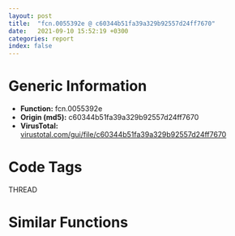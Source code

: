 ```yaml
---
layout: post
title:  "fcn.0055392e @ c60344b51fa39a329b92557d24ff7670"
date:   2021-09-10 15:52:19 +0300
categories: report
index: false
---
```


# Generic Information
- **Function:** fcn.0055392e
- **Origin (md5):** c60344b51fa39a329b92557d24ff7670
- **VirusTotal:** [virustotal.com/gui/file/c60344b51fa39a329b92557d24ff7670][virustotal_ref]

# Code Tags
<span class="tag" id="THREAD">THREAD</span>


# Similar Functions
<script type="text/javascript" src="https://www.gstatic.com/charts/loader.js"></script>
<script type="text/javascript">

    google.charts.load('current', {'packages':['corechart']});
    google.charts.setOnLoadCallback(drawChart);

    function drawChart() {
    var data = new google.visualization.DataTable();
        data.addColumn('number', 'X');
        data.addColumn('number', 'Y');
        data.addColumn({type: 'string', role: 'tooltip', 'p': {'html': true}});
        data.addColumn({'type': 'string', 'role': 'style'});
        
        data.addRows([
    [15.098482131958008, 59.83857345581055, '<b><a href="/report/fcn.0055392e@c60344b51fa39a329b92557d24ff7670">fcn.0055392e</a><br>@c60344b51fa39a329b92557d24ff7670</b><br><br>push 4<br>mov eax 0x5a3db2<br>call fcn.0057a5e0<br>mov esi ecx<br>mov dword[ebp-0x10] esi<br>call fcn.00557565<br>xor edi edi<br>mov dword[ebp-4] edi<br>mov dword[esi] vtable.CWinApp.0<br>cmp dword[ebp+8] edi<br>je 0x553962<br>push dword[ebp+8]<br>call fcn.0057a781<br>pop ecx<br>mov dword[esi+0x50] eax<br>jmp 0x553965<br>mov dword[esi+0x50] edi<br>call fcn.0055825b<br>mov ebx eax<br>cmp ebx edi<br>jne 0x553975<br>call fcn.005546ed<br>lea ecx [ebx+0x74]<br>call fcn.0055362b<br>cmp eax edi<br>je 0x553970<br>mov dword[eax+4] esi<br>call dword[sym.imp.KERNEL32.dll_GetCurrentThread]<br>mov dword[esi+0x2c] eax<br>call dword[sym.imp.KERNEL32.dll_GetCurrentThreadId]<br>mov dword[esi+0x30] eax<br>mov dword[ebx+4] esi<br>xor eax eax<br>mov word[esi+0x92] ax<br>mov word[esi+0x90] ax<br>mov dword[esi+0x44] edi<br>mov dword[esi+0x7c] edi<br>mov dword[esi+0x64] edi<br>mov dword[esi+0x68] edi<br>mov dword[esi+0x54] edi<br>mov dword[esi+0x60] edi<br>mov dword[esi+0x88] edi<br>mov dword[esi+0x58] edi<br>mov dword[esi+0x48] edi<br>mov dword[esi+0x8c] edi<br>mov dword[esi+0x80] edi<br>mov dword[esi+0x84] edi<br>mov dword[esi+0x70] edi<br>mov dword[esi+0x74] edi<br>mov dword[esi+0x94] edi<br>mov dword[esi+0x9c] edi<br>mov dword[esi+0x5c] edi<br>mov dword[esi+0x6c] edi<br>mov dword[esi+0x98] 0x200<br>mov eax esi<br>call fcn.0057a6b8<br>ret 4<br>', 'point { fill-color: #e0440e; }'],
[15.662128448486328, 39.07606887817383, '<b><a href="/report/fcn.00421cf7@59aef7c08025d70f84c85db2092fc99e">fcn.00421cf7</a><br>@59aef7c08025d70f84c85db2092fc99e</b><br><br>mov eax 0x4258ad<br>call fcn.0040d210<br>push ecx<br>push ebx<br>push esi<br>mov esi ecx<br>push edi<br>mov dword[ebp-0x10] esi<br>call fcn.0042219a<br>xor edi edi<br>cmp dword[ebp+8] edi<br>mov dword[ebp-4] edi<br>mov dword[esi] vtable.CWinApp.0<br>je 0x421d2d<br>push dword[ebp+8]<br>call fcn.0040d82b<br>pop ecx<br>mov dword[esi+0x4c] eax<br>jmp 0x421d30<br>mov dword[esi+0x4c] edi<br>call fcn.004225a4<br>mov ebx eax<br>push 0x421c6f<br>lea ecx [ebx+0x1070]<br>call fcn.004234b3<br>mov dword[eax+4] esi<br>call dword[sym.imp.KERNEL32.dll_GetCurrentThread]<br>mov dword[esi+0x28] eax<br>call dword[sym.imp.KERNEL32.dll_GetCurrentThreadId]<br>mov ecx dword[ebp-0xc]<br>mov dword[esi+0x2c] eax<br>mov dword[ebx+4] esi<br>mov dword[esi+0x40] edi<br>mov dword[esi+0x78] edi<br>mov dword[esi+0x60] edi<br>mov dword[esi+0x64] edi<br>mov dword[esi+0x50] edi<br>mov dword[esi+0x5c] edi<br>mov dword[esi+0x84] edi<br>mov dword[esi+0x54] edi<br>mov word[esi+0x8e] di<br>mov word[esi+0x8c] di<br>mov dword[esi+0x44] edi<br>mov dword[esi+0x88] edi<br>mov dword[esi+0x7c] edi<br>mov dword[esi+0x80] edi<br>mov dword[esi+0x6c] edi<br>mov dword[esi+0x70] edi<br>mov dword[esi+0x90] edi<br>mov dword[esi+0x98] edi<br>mov dword[esi+0x58] edi<br>mov dword[esi+0x68] edi<br>pop edi<br>mov dword[esi+0x94] 0x200<br>mov eax esi<br>pop esi<br>pop ebx<br>mov dword<br>leave<br>ret 4<br>', 'null'],
[42.9175910949707, 35.19437789916992, '<b><a href="/report/fcn.0041c055@9c2b894b84f59672d8be2e984066f76f">fcn.0041c055</a><br>@9c2b894b84f59672d8be2e984066f76f</b><br><br>push 0x120<br>mov eax 0x575d04<br>call fcn.00553908<br>mov esi ecx<br>mov dword[ebp-0x128] esi<br>mov edi dword[ebp+8]<br>mov dword[ebp-0x12c] esi<br>call fcn.0042c026<br>xor ebx ebx<br>mov dword[esi] vtable.CWinApp.0<br>mov dword[ebp-4] ebx<br>test edi edi<br>je 0x41c095<br>push edi<br>call fcn.0055e420<br>pop ecx<br>mov dword[esi+0x50] eax<br>jmp 0x41c098<br>mov dword[esi+0x50] ebx<br>call fcn.0042d89f<br>mov edi eax<br>test edi edi<br>jne 0x41c0a8<br>call fcn.0040f785<br>push 0x41c654<br>lea ecx [edi+0x74]<br>call fcn.0043231b<br>test eax eax<br>je 0x41c0a3<br>mov dword[eax+4] esi<br>call dword[sym.imp.KERNEL32.dll_GetCurrentThread]<br>mov dword[esi+0x2c] eax<br>call dword[sym.imp.KERNEL32.dll_GetCurrentThreadId]<br>mov dword[esi+0x30] eax<br>xor eax eax<br>mov dword[edi+4] esi<br>xor edi edi<br>mov dword[esi+0x98] eax<br>inc edi<br>lea eax [ebp-0x124]<br>mov dword[esi+0x44] ebx<br>push eax<br>mov dword[esi+0x80] ebx<br>mov dword[esi+0x68] ebx<br>mov dword[esi+0x6c] ebx<br>mov dword[esi+0x58] ebx<br>mov dword[esi+0x64] ebx<br>mov dword[esi+0x54] ebx<br>mov dword[esi+0x8c] ebx<br>mov dword[esi+0x5c] ebx<br>mov dword[esi+0x48] ebx<br>mov dword[esi+0x94] ebx<br>mov dword[esi+0x90] ebx<br>mov dword[esi+0x84] ebx<br>mov dword[esi+0x88] ebx<br>mov dword[esi+0x74] ebx<br>mov dword[esi+0x78] ebx<br>mov dword[esi+0x9c] ebx<br>mov dword[esi+0xa4] ebx<br>mov dword[esi+0x60] ebx<br>mov dword[esi+0x70] ebx<br>mov dword[esi+0xa0] 0x200<br>mov dword[esi+0xac] ebx<br>mov dword[esi+0xb0] 0x493e0<br>mov dword[esi+0xb4] edi<br>mov dword[ebp-0x124] 0x114<br>call dword[sym.imp.KERNEL32.dll_GetVersionExW]<br>cmp dword[ebp-0x120] 6<br>jne 0x41c17f<br>cmp dword[ebp-0x11c] edi<br>jae 0x41c183<br>cmp dword[ebp-0x120] 6<br>mov eax ebx<br>jbe 0x41c185<br>mov eax edi<br>mov dword[esi+0xb8] eax<br>mov eax esi<br>mov dword[esi+0xbc] ebx<br>mov dword[esi+0xc4] ebx<br>mov dword[esi+0xc8] ebx<br>mov dword[esi+0xc0] edi<br>call fcn.005538b2<br>ret 4<br>', 'null'],
[29.93939781188965, -35.34181213378906, '<b><a href="/report/fcn.004073c1@6c5b0418e4a4c57d99cda47d2717045d">fcn.004073c1</a><br>@6c5b0418e4a4c57d99cda47d2717045d</b><br><br>push esi<br>mov esi ecx<br>push edi<br>xor edi edi<br>push str.Cryptdll.dll<br>mov dword[esi] edi<br>mov dword[esi+4] edi<br>mov dword[esi+8] edi<br>mov dword[esi+0xc] edi<br>call dword[sym.imp.KERNEL32.dll_LoadLibraryW]<br>cmp eax edi<br>mov dword[esi] eax<br>je 0x40740c<br>mov edi dword[sym.imp.KERNEL32.dll_GetProcAddress]<br>push str.MD5Init<br>push eax<br>call edi<br>push str.MD5Update<br>push dword[esi]<br>mov dword[esi+4] eax<br>call edi<br>push str.MD5Final<br>push dword[esi]<br>mov dword[esi+8] eax<br>call edi<br>mov dword[esi+0xc] eax<br>pop edi<br>mov eax esi<br>pop esi<br>ret<br>', 'null'],
[-95.33069610595703, 130.148681640625, '<b><a href="/report/fcn.00405c8e@9571c7458fae91969aaed3955e433f49">fcn.00405c8e</a><br>@9571c7458fae91969aaed3955e433f49</b><br><br>push 4<br>mov eax 0x44f470<br>call fcn.0044b470<br>mov esi dword[0x477170]<br>xor edi edi<br>mov dword[0x477fe8] edi<br>jmp 0x405cb8<br>mov eax dword[esi]<br>cmp eax edi<br>je 0x405cb5<br>push 1<br>call dword[eax+0x20]<br>add esi 4<br>cmp esi dword[0x477174]<br>jb 0x405caa<br>call dword[sym.imp.KERNEL32.dll_GetCurrentThreadId]<br>push 0xc<br>mov dword[0x477fec] eax<br>mov dword[0x477ff0] edi<br>mov dword[ebp-4] edi<br>call fcn.0041235d<br>pop ecx<br>cmp eax edi<br>je 0x405cea<br>mov dword[eax] edi<br>mov dword[eax+4] edi<br>mov dword[eax+8] edi<br>jmp 0x405cec<br>xor eax eax<br>mov dword[0x477ff0] eax<br>jmp 0x405cfb<br>cmp dword[0x477ff0] edi<br>jne 0x405d0a<br>mov eax 0x8007000e<br>jmp 0x405d12<br>mov dword[0x477ff4] edi<br>xor eax eax<br>call fcn.0044b515<br>ret<br>', 'null'],
[-78.2970199584961, 155.8311767578125, '<b><a href="/report/fcn.00405c8e@b8b9cf6862b0d68d10750002e5baaf97">fcn.00405c8e</a><br>@b8b9cf6862b0d68d10750002e5baaf97</b><br><br>push 4<br>mov eax 0x44f470<br>call fcn.0044b470<br>mov esi dword[0x477170]<br>xor edi edi<br>mov dword[0x477fe8] edi<br>jmp 0x405cb8<br>mov eax dword[esi]<br>cmp eax edi<br>je 0x405cb5<br>push 1<br>call dword[eax+0x20]<br>add esi 4<br>cmp esi dword[0x477174]<br>jb 0x405caa<br>call dword[sym.imp.KERNEL32.dll_GetCurrentThreadId]<br>push 0xc<br>mov dword[0x477fec] eax<br>mov dword[0x477ff0] edi<br>mov dword[ebp-4] edi<br>call fcn.0041235d<br>pop ecx<br>cmp eax edi<br>je 0x405cea<br>mov dword[eax] edi<br>mov dword[eax+4] edi<br>mov dword[eax+8] edi<br>jmp 0x405cec<br>xor eax eax<br>mov dword[0x477ff0] eax<br>jmp 0x405cfb<br>cmp dword[0x477ff0] edi<br>jne 0x405d0a<br>mov eax 0x8007000e<br>jmp 0x405d12<br>mov dword[0x477ff4] edi<br>xor eax eax<br>call fcn.0044b515<br>ret<br>', 'null'],
[-43.99752426147461, 117.07877349853516, '<b><a href="/report/fcn.00405c8e@44a756939733df3681808b122b91651f">fcn.00405c8e</a><br>@44a756939733df3681808b122b91651f</b><br><br>push 4<br>mov eax 0x44f470<br>call fcn.0044b470<br>mov esi dword[0x477170]<br>xor edi edi<br>mov dword[0x477fe8] edi<br>jmp 0x405cb8<br>mov eax dword[esi]<br>cmp eax edi<br>je 0x405cb5<br>push 1<br>call dword[eax+0x20]<br>add esi 4<br>cmp esi dword[0x477174]<br>jb 0x405caa<br>call dword[sym.imp.KERNEL32.dll_GetCurrentThreadId]<br>push 0xc<br>mov dword[0x477fec] eax<br>mov dword[0x477ff0] edi<br>mov dword[ebp-4] edi<br>call fcn.0041235d<br>pop ecx<br>cmp eax edi<br>je 0x405cea<br>mov dword[eax] edi<br>mov dword[eax+4] edi<br>mov dword[eax+8] edi<br>jmp 0x405cec<br>xor eax eax<br>mov dword[0x477ff0] eax<br>jmp 0x405cfb<br>cmp dword[0x477ff0] edi<br>jne 0x405d0a<br>mov eax 0x8007000e<br>jmp 0x405d12<br>mov dword[0x477ff4] edi<br>xor eax eax<br>call fcn.0044b515<br>ret<br>', 'null'],
[-71.56056213378906, 103.49072265625, '<b><a href="/report/fcn.00406513@20a93604f17ee6f3c2aa7b1f7a497fcf">fcn.00406513</a><br>@20a93604f17ee6f3c2aa7b1f7a497fcf</b><br><br>push 4<br>mov eax 0x45caca<br>call fcn.00458ad4<br>mov esi dword[0x484190]<br>xor edi edi<br>mov dword[0x485008] edi<br>jmp 0x40653d<br>mov eax dword[esi]<br>cmp eax edi<br>je 0x40653a<br>push 1<br>call dword[eax+0x20]<br>add esi 4<br>cmp esi dword[0x484194]<br>jb 0x40652f<br>call dword[sym.imp.KERNEL32.dll_GetCurrentThreadId]<br>push 0xc<br>mov dword[0x48500c] eax<br>mov dword[0x485010] edi<br>mov dword[ebp-4] edi<br>call fcn.00413053<br>pop ecx<br>cmp eax edi<br>je 0x40656f<br>mov dword[eax] edi<br>mov dword[eax+4] edi<br>mov dword[eax+8] edi<br>jmp 0x406571<br>xor eax eax<br>mov dword[0x485010] eax<br>jmp 0x406580<br>cmp dword[0x485010] edi<br>jne 0x40658f<br>mov eax 0x8007000e<br>jmp 0x406597<br>mov dword[0x485014] edi<br>xor eax eax<br>call fcn.00458b79<br>ret<br>', 'null'],
[-68.53357696533203, 129.98162841796875, '<b><a href="/report/fcn.00405c8e@3d7f25d788af3e7f7707a736ac852465">fcn.00405c8e</a><br>@3d7f25d788af3e7f7707a736ac852465</b><br><br>push 4<br>mov eax 0x44f470<br>call fcn.0044b470<br>mov esi dword[0x477170]<br>xor edi edi<br>mov dword[0x477fe8] edi<br>jmp 0x405cb8<br>mov eax dword[esi]<br>cmp eax edi<br>je 0x405cb5<br>push 1<br>call dword[eax+0x20]<br>add esi 4<br>cmp esi dword[0x477174]<br>jb 0x405caa<br>call dword[sym.imp.KERNEL32.dll_GetCurrentThreadId]<br>push 0xc<br>mov dword[0x477fec] eax<br>mov dword[0x477ff0] edi<br>mov dword[ebp-4] edi<br>call fcn.0041235d<br>pop ecx<br>cmp eax edi<br>je 0x405cea<br>mov dword[eax] edi<br>mov dword[eax+4] edi<br>mov dword[eax+8] edi<br>jmp 0x405cec<br>xor eax eax<br>mov dword[0x477ff0] eax<br>jmp 0x405cfb<br>cmp dword[0x477ff0] edi<br>jne 0x405d0a<br>mov eax 0x8007000e<br>jmp 0x405d12<br>mov dword[0x477ff4] edi<br>xor eax eax<br>call fcn.0044b515<br>ret<br>', 'null'],
[-47.7908935546875, 148.0319366455078, '<b><a href="/report/fcn.00405c8e@3aa98225e51cbcae2d334c8b6b4ed9fd">fcn.00405c8e</a><br>@3aa98225e51cbcae2d334c8b6b4ed9fd</b><br><br>push 4<br>mov eax 0x44f470<br>call fcn.0044b470<br>mov esi dword[0x477170]<br>xor edi edi<br>mov dword[0x477fe8] edi<br>jmp 0x405cb8<br>mov eax dword[esi]<br>cmp eax edi<br>je 0x405cb5<br>push 1<br>call dword[eax+0x20]<br>add esi 4<br>cmp esi dword[0x477174]<br>jb 0x405caa<br>call dword[sym.imp.KERNEL32.dll_GetCurrentThreadId]<br>push 0xc<br>mov dword[0x477fec] eax<br>mov dword[0x477ff0] edi<br>mov dword[ebp-4] edi<br>call fcn.0041235d<br>pop ecx<br>cmp eax edi<br>je 0x405cea<br>mov dword[eax] edi<br>mov dword[eax+4] edi<br>mov dword[eax+8] edi<br>jmp 0x405cec<br>xor eax eax<br>mov dword[0x477ff0] eax<br>jmp 0x405cfb<br>cmp dword[0x477ff0] edi<br>jne 0x405d0a<br>mov eax 0x8007000e<br>jmp 0x405d12<br>mov dword[0x477ff4] edi<br>xor eax eax<br>call fcn.0044b515<br>ret<br>', 'null'],
[131.11317443847656, -61.43771743774414, '<b><a href="/report/fcn.0043b511@d96761eb00d2d97e2b6f5ffffed0b46a">fcn.0043b511</a><br>@d96761eb00d2d97e2b6f5ffffed0b46a</b><br><br>push esi<br>mov esi ecx<br>call fcn.0043b564<br>mov eax 0x400000<br>mov dword[esi] 0x38<br>lea ecx [esi+0x14]<br>mov dword[esi+8] eax<br>mov dword[esi+4] eax<br>mov dword[esi+0xc] 0xc00<br>mov dword[esi+0x10] 0x4a2e14<br>call fcn.00420b84<br>test eax eax<br>jns 0x43b560<br>call dword[sym.imp.KERNEL32.dll_IsDebuggerPresent]<br>test eax eax<br>je 0x43b559<br>push str.ERROR_:_Unable_to_initialize_critical_section_in_CAtlBaseModule_n<br>call dword[sym.imp.KERNEL32.dll_OutputDebugStringW]<br>mov byte[0x4c6260] 1<br>mov eax esi<br>pop esi<br>ret<br>', 'null'],
[104.73306274414062, -58.57603073120117, '<b><a href="/report/fcn.006056ff@52d540e8e13e0f0bbb8946b2363a382d">fcn.006056ff</a><br>@52d540e8e13e0f0bbb8946b2363a382d</b><br><br>push esi<br>mov esi ecx<br>call fcn.00605752<br>mov eax 0x540000<br>mov dword[esi] 0x38<br>lea ecx [esi+0x14]<br>mov dword[esi+8] eax<br>mov dword[esi+4] eax<br>mov dword[esi+0xc] 0xc00<br>mov dword[esi+0x10] 0x6739dc<br>call fcn.005bc5b0<br>test eax eax<br>jns 0x60574e<br>call dword[sym.imp.KERNEL32.dll_IsDebuggerPresent]<br>test eax eax<br>je 0x605747<br>push str.ERROR_:_Unable_to_initialize_critical_section_in_CAtlBaseModule_n<br>call dword[sym.imp.KERNEL32.dll_OutputDebugStringW]<br>mov byte[0x6a2944] 1<br>mov eax esi<br>pop esi<br>ret<br>', 'null'],
[93.10050201416016, -35.675235748291016, '<b><a href="/report/fcn.005542ac@9c2b894b84f59672d8be2e984066f76f">fcn.005542ac</a><br>@9c2b894b84f59672d8be2e984066f76f</b><br><br>push esi<br>mov esi ecx<br>call fcn.005542ff<br>mov eax 0x400000<br>mov dword[esi] 0x38<br>lea ecx [esi+0x14]<br>mov dword[esi+8] eax<br>mov dword[esi+4] eax<br>mov dword[esi+0xc] 0xe00<br>mov dword[esi+0x10] 0x5b2ac8<br>call fcn.0040c5a0<br>test eax eax<br>jns 0x5542fb<br>call dword[sym.imp.KERNEL32.dll_IsDebuggerPresent]<br>test eax eax<br>je 0x5542f4<br>push str.ERROR_:_Unable_to_initialize_critical_section_in_CAtlBaseModule_n<br>call dword[sym.imp.KERNEL32.dll_OutputDebugStringW]<br>mov byte[0x5e4130] 1<br>mov eax esi<br>pop esi<br>ret<br>', 'null'],
[125.18893432617188, -35.77757263183594, '<b><a href="/report/fcn.0047b47e@912f1d013a0d6151bc7a7cef6da1b2a0">fcn.0047b47e</a><br>@912f1d013a0d6151bc7a7cef6da1b2a0</b><br><br>push esi<br>mov esi ecx<br>call fcn.0047b4d1<br>mov eax 0x400000<br>mov dword[esi] 0x38<br>lea ecx [esi+0x14]<br>mov dword[esi+8] eax<br>mov dword[esi+4] eax<br>mov dword[esi+0xc] 0xc00<br>mov dword[esi+0x10] 0x49d6c8<br>call fcn.0040a51e<br>test eax eax<br>jns 0x47b4cd<br>call dword[sym.imp.KERNEL32.dll_IsDebuggerPresent]<br>test eax eax<br>je 0x47b4c6<br>push str.ERROR_:_Unable_to_initialize_critical_section_in_CAtlBaseModule_n<br>call dword[sym.imp.KERNEL32.dll_OutputDebugStringW]<br>mov byte[0x4bdf48] 1<br>mov eax esi<br>pop esi<br>ret<br>', 'null'],
[108.9952621459961, -14.781323432922363, '<b><a href="/report/fcn.0044eeb8@3dfcfb1d918b690c00de324bcfcdc082">fcn.0044eeb8</a><br>@3dfcfb1d918b690c00de324bcfcdc082</b><br><br>push esi<br>mov esi ecx<br>call fcn.0044ef0b<br>mov eax 0x400000<br>mov dword[esi] 0x38<br>lea ecx [esi+0x14]<br>mov dword[esi+8] eax<br>mov dword[esi+4] eax<br>mov dword[esi+0xc] 0xc00<br>mov dword[esi+0x10] 0x459198<br>call fcn.0043b830<br>test eax eax<br>jns 0x44ef07<br>call dword[sym.imp.KERNEL32.dll_IsDebuggerPresent]<br>test eax eax<br>je 0x44ef00<br>push str.ERROR_:_Unable_to_initialize_critical_section_in_CAtlBaseModule_n<br>call dword[sym.imp.KERNEL32.dll_OutputDebugStringW]<br>mov byte[0x48da6c] 1<br>mov eax esi<br>pop esi<br>ret<br>', 'null'],
[143.41342163085938, -1.250106930732727, '<b><a href="/report/fcn.0055315a@c60344b51fa39a329b92557d24ff7670">fcn.0055315a</a><br>@c60344b51fa39a329b92557d24ff7670</b><br><br>mov edi edi<br>push esi<br>mov esi ecx<br>mov eax dword[esi+0x8c]<br>test eax eax<br>je 0x553176<br>mov eax dword[eax+0x14]<br>cmp eax 6<br>je 0x553188<br>cmp eax 5<br>je 0x553188<br>call fcn.0055825b<br>cmp byte[eax+0x14] 0<br>jne 0x553188<br>mov ecx esi<br>call fcn.00553123<br>mov eax dword[esi+0x9c]<br>test eax eax<br>je 0x553194<br>call eax<br>mov eax dword[esi+0x7c]<br>test eax eax<br>je 0x5531a6<br>push eax<br>call dword[sym.imp.KERNEL32.dll_FreeLibrary]<br>and dword[esi+0x7c] 0<br>xor esi esi<br>call fcn.005571d4<br>test eax eax<br>je 0x5531b9<br>call fcn.005571d4<br>mov esi dword[eax+8]<br>mov eax esi<br>pop esi<br>ret<br>', 'null'],
[44.99610137939453, -58.35203552246094, '<b><a href="/report/fcn.00423676@59aef7c08025d70f84c85db2092fc99e">fcn.00423676</a><br>@59aef7c08025d70f84c85db2092fc99e</b><br><br>push ebx<br>push esi<br>push edi<br>mov esi ecx<br>call dword[sym.imp.KERNEL32.dll_GetVersion]<br>shr eax 0x1f<br>mov ecx esi<br>mov dword[esi+0x54] eax<br>call fcn.0041df06<br>xor ebx ebx<br>mov ecx esi<br>mov dword[esi+0x24] ebx<br>call fcn.0041dec2<br>mov edi dword[sym.imp.USER32.dll_LoadCursorA]<br>push 0x7f02<br>push ebx<br>call edi<br>push 0x7f00<br>push ebx<br>mov dword[esi+0x3c] eax<br>call edi<br>push 2<br>mov dword[esi+0x40] eax<br>pop eax<br>mov dword[esi+0x10] eax<br>mov dword[esi+0x14] eax<br>pop edi<br>mov dword[esi+0x50] ebx<br>mov dword[esi+0x44] ebx<br>mov eax esi<br>pop esi<br>pop ebx<br>ret<br>', 'null'],
[-94.79569244384766, 21.099332809448242, '<b><a href="/report/fcn.00405950@d59f9c4f445b9f980173dec064f55091">fcn.00405950</a><br>@d59f9c4f445b9f980173dec064f55091</b><br><br>push 0xffffffffffffffff<br>push 0x429038<br>mov eax dword<br>push eax<br>push ecx<br>push esi<br>push edi<br>mov eax dword[0x436210]<br>xor eax esp<br>push eax<br>lea eax [esp+0x10]<br>mov dword<br>mov esi ecx<br>mov dword[esp+0xc] esi<br>mov dword[esi] vtable.MFX::DXGI1Device.0<br>xor edi edi<br>mov dword[esp+0x18] edi<br>mov eax dword[esi+0x2c]<br>cmp eax edi<br>je 0x405994<br>mov ecx dword[eax]<br>mov edx dword[ecx+8]<br>push eax<br>call edx<br>mov eax dword[esi+0x28]<br>cmp eax edi<br>je 0x4059a3<br>mov ecx dword[eax]<br>mov edx dword[ecx+8]<br>push eax<br>call edx<br>mov dword[esi+0x28] edi<br>mov dword[esi+0x2c] edi<br>mov dword[esp+0x18] 0xffffffff<br>mov eax dword[esi+8]<br>cmp eax edi<br>mov dword[esi] vtable.MFX::DXDevice.0<br>mov dword[esi+0xc] edi<br>mov dword[esi+0x10] edi<br>mov dword[esi+0x14] edi<br>mov dword[esi+0x20] edi<br>mov dword[esi+0x24] edi<br>je 0x4059d7<br>push eax<br>call dword[sym.imp.KERNEL32.dll_FreeLibrary]<br>mov dword[esi+8] edi<br>mov ecx dword[esp+0x10]<br>mov dword<br>pop ecx<br>pop edi<br>pop esi<br>add esp 0x10<br>ret<br>', 'null'],
[-114.45096588134766, 19.8392333984375, '<b><a href="/report/fcn.00405700@d59f9c4f445b9f980173dec064f55091">fcn.00405700</a><br>@d59f9c4f445b9f980173dec064f55091</b><br><br>push 0xffffffffffffffff<br>push 0x429038<br>mov eax dword<br>push eax<br>push ecx<br>push esi<br>push edi<br>mov eax dword[0x436210]<br>xor eax esp<br>push eax<br>lea eax [esp+0x10]<br>mov dword<br>mov esi ecx<br>mov dword[esp+0xc] esi<br>mov dword[esi] vtable.MFX::D3D9Device.0<br>xor edi edi<br>mov dword[esp+0x18] edi<br>mov eax dword[esi+0x2c]<br>cmp eax edi<br>je 0x405744<br>mov ecx dword[eax]<br>mov edx dword[ecx+8]<br>push eax<br>call edx<br>mov eax dword[esi+0x28]<br>cmp eax edi<br>je 0x405753<br>mov ecx dword[eax]<br>mov edx dword[ecx+8]<br>push eax<br>call edx<br>mov dword[esi+0x28] edi<br>mov dword[esi+0x2c] edi<br>mov dword[esp+0x18] 0xffffffff<br>mov eax dword[esi+8]<br>cmp eax edi<br>mov dword[esi] vtable.MFX::DXDevice.0<br>mov dword[esi+0xc] edi<br>mov dword[esi+0x10] edi<br>mov dword[esi+0x14] edi<br>mov dword[esi+0x20] edi<br>mov dword[esi+0x24] edi<br>je 0x405787<br>push eax<br>call dword[sym.imp.KERNEL32.dll_FreeLibrary]<br>mov dword[esi+8] edi<br>mov ecx dword[esp+0x10]<br>mov dword<br>pop ecx<br>pop edi<br>pop esi<br>add esp 0x10<br>ret<br>', 'null'],
[-30.013771057128906, -29.169105529785156, '<b><a href="/report/fcn.004077d6@35bedc5498306afe90b32d21d460d74f">fcn.004077d6</a><br>@35bedc5498306afe90b32d21d460d74f</b><br><br>push ebp<br>mov ebp esp<br>push ebx<br>sub esp 0x24<br>mov ebx dword[ebp+8]<br>mov dword[esp] ebx<br>call dword[sym.imp.KERNEL32.dll_GetFileAttributesA]<br>mov edx 0<br>cmp eax 0xffffffff<br>push ecx<br>cmove eax edx<br>mov dword[esp+0x14] eax<br>mov eax dword[ebp+0x10]<br>mov dword[esp] ebx<br>mov dword[esp+0x18] 0<br>mov dword[esp+0xc] 0<br>mov dword[esp+0x10] eax<br>mov eax dword[ebp+0xc]<br>mov dword[esp+8] 1<br>mov dword[esp+4] eax<br>call dword[sym.imp.KERNEL32.dll_CreateFileA]<br>mov ebx dword[ebp-4]<br>sub esp 0x1c<br>leave<br>ret 0xc<br>', 'null'],
[43.26514434814453, -89.42730712890625, '<b><a href="/report/fcn.0041195e@9c2b894b84f59672d8be2e984066f76f">fcn.0041195e</a><br>@9c2b894b84f59672d8be2e984066f76f</b><br><br>push 4<br>mov eax 0x5759c6<br>call fcn.005538d4<br>mov esi ecx<br>mov dword[ebp-0x10] esi<br>xor eax eax<br>mov dword[esi+4] eax<br>mov dword[esi+8] eax<br>mov dword[esi+0xc] eax<br>mov ecx dword[ebp+8]<br>mov dword[ebp-4] eax<br>mov dword[esi] vtable.CClientDC.0<br>test ecx ecx<br>je 0x41198d<br>mov eax dword[ecx+0x20]<br>push eax<br>mov dword[esi+0x10] eax<br>call dword[sym.imp.USER32.dll_GetDC]<br>push eax<br>mov ecx esi<br>call fcn.004122af<br>test eax eax<br>jne 0x4119a8<br>call fcn.0041227b<br>mov eax esi<br>call fcn.0055389d<br>ret 4<br>', 'null'],
[-5.031716823577881, -115.08946228027344, '<b><a href="/report/fcn.00458b90@289859175c221b107317af7727d26c17">fcn.00458b90</a><br>@289859175c221b107317af7727d26c17</b><br><br>mov eax dword[edi]<br>push ebx<br>mov ebx dword[eax+0x128]<br>xor eax eax<br>mov dword[esi] eax<br>mov dword[esi+4] eax<br>mov dword[esi+8] eax<br>mov dword[esi+0xc] eax<br>mov dword[esi+0x10] eax<br>mov dword[esi+0x14] eax<br>mov dword[esi+0x18] eax<br>add ecx 0x20<br>mov dword[esi+0x1c] eax<br>push ecx<br>mov dword[esi+0x20] eax<br>call dword[sym.imp.WS2_32.dll_htons]<br>mov dl byte[esp+8]<br>mov word[esi+2] ax<br>mov eax 0x41<br>mov dword[esi+4] 0x424d53ff<br>mov byte[esi+8] dl<br>mov byte[esi+0xd] 0x18<br>mov word[esi+0xe] ax<br>mov cx word[edi+0x418]<br>mov word[esi+0x20] cx<br>mov dx word[ebx+0xc]<br>mov word[esi+0x1c] dx<br>call sub.KERNEL32.dll_GetCurrentProcessId<br>mov ecx eax<br>shr ecx 0x10<br>mov word[esi+0x10] cx<br>mov word[esi+0x1e] ax<br>pop ebx<br>ret<br>', 'null'],
[175.74270629882812, -28.712385177612305, '<b><a href="/report/fcn.00555082@c60344b51fa39a329b92557d24ff7670">fcn.00555082</a><br>@c60344b51fa39a329b92557d24ff7670</b><br><br>mov edi edi<br>push esi<br>mov esi ecx<br>mov eax dword[esi+4]<br>test eax eax<br>je 0x5550a6<br>push eax<br>call dword[sym.imp.WININET.dll_InternetCloseHandle]<br>push dword[esi+4]<br>mov ecx 0x60d878<br>call fcn.00554ed9<br>and dword[esi+4] 0<br>pop esi<br>ret<br>', 'null'],
[75.73368072509766, -109.48632049560547, '<b><a href="/report/fcn.00476643@912f1d013a0d6151bc7a7cef6da1b2a0">fcn.00476643</a><br>@912f1d013a0d6151bc7a7cef6da1b2a0</b><br><br>push 0x2c<br>mov eax 0x49af8f<br>call fcn.00481e38<br>mov esi ecx<br>xor edi edi<br>mov dword[ebp-4] edi<br>mov dword[ebp-0x38] esi<br>mov dword[ebp-0x34] edi<br>call fcn.0040e3d4<br>lea eax [ebp-0x30]<br>mov dword[ebp-4] edi<br>push eax<br>push 0x209<br>push edi<br>xor ebx ebx<br>push 0x4aeae8<br>inc ebx<br>push reloc.OLEAUT32.dll_SysReAllocString<br>mov dword[ebp-0x34] ebx<br>call dword[sym.imp.ADVAPI32.dll_RegOpenKeyExW]<br>test eax eax<br>jne 0x4766b6<br>mov edx dword[ebp-0x30]<br>lea ecx [ebp-0x2c]<br>call fcn.004764b6<br>mov ecx eax<br>mov dword[ebp-4] ebx<br>call fcn.00405ee2<br>push eax<br>mov ecx esi<br>call fcn.0040e369<br>lea ecx [ebp-0x2c]<br>call fcn.0041c433<br>push dword[ebp-0x30]<br>call dword[sym.imp.ADVAPI32.dll_RegCloseKey]<br>mov eax esi<br>call fcn.00481de7<br>ret<br>', 'null'],
[14.715112686157227, -87.28717041015625, '<b><a href="/report/fcn.0041faf3@59aef7c08025d70f84c85db2092fc99e">fcn.0041faf3</a><br>@59aef7c08025d70f84c85db2092fc99e</b><br><br>mov eax 0x425b46<br>call fcn.0040d210<br>push ecx<br>xor eax eax<br>push esi<br>mov esi ecx<br>mov dword[ebp-0x10] esi<br>mov dword[esi+4] eax<br>mov dword[esi+8] eax<br>mov dword[esi+0xc] eax<br>mov ecx dword[ebp+8]<br>cmp ecx eax<br>mov dword[ebp-4] eax<br>mov dword[esi] vtable.CClientDC.0<br>je 0x41fb22<br>mov eax dword[ecx+0x1c]<br>push eax<br>mov dword[esi+0x10] eax<br>call dword[sym.imp.USER32.dll_GetDC]<br>push eax<br>mov ecx esi<br>call fcn.0041fa72<br>test eax eax<br>jne 0x41fb3d<br>call fcn.0041f6a6<br>mov ecx dword[ebp-0xc]<br>mov eax esi<br>pop esi<br>mov dword<br>leave<br>ret 4<br>', 'null'],
[172.5328369140625, -51.44728469848633, '<b><a href="/report/fcn.00555919@c60344b51fa39a329b92557d24ff7670">fcn.00555919</a><br>@c60344b51fa39a329b92557d24ff7670</b><br><br>mov edi edi<br>push esi<br>mov esi ecx<br>cmp dword[esi+0x10] 0<br>je 0x55592b<br>push 0<br>call fcn.005552fe<br>mov eax dword[esi+8]<br>test eax eax<br>je 0x55594a<br>push eax<br>call dword[sym.imp.WININET.dll_InternetCloseHandle]<br>push dword[esi+8]<br>mov ecx 0x60d878<br>call fcn.00554ed9<br>and dword[esi+8] 0<br>pop esi<br>ret<br>', 'null'],
[28.81785774230957, -108.43598175048828, '<b><a href="/report/fcn.0055bd06@c60344b51fa39a329b92557d24ff7670">fcn.0055bd06</a><br>@c60344b51fa39a329b92557d24ff7670</b><br><br>push 4<br>mov eax 0x5a4487<br>call fcn.0057a5e0<br>mov esi ecx<br>mov dword[ebp-0x10] esi<br>xor eax eax<br>mov dword[esi+4] eax<br>mov dword[esi+8] eax<br>mov dword[esi+0xc] eax<br>mov ecx dword[ebp+8]<br>mov dword[ebp-4] eax<br>mov dword[esi] vtable.CClientDC.0<br>cmp ecx eax<br>je 0x55bd35<br>mov eax dword[ecx+0x20]<br>push eax<br>mov dword[esi+0x10] eax<br>call dword[sym.imp.USER32.dll_GetDC]<br>push eax<br>mov ecx esi<br>call fcn.0055bc84<br>test eax eax<br>jne 0x55bd50<br>call fcn.0055b6d7<br>mov eax esi<br>call fcn.0057a6b8<br>ret 4<br>', 'null'],
[-108.65794372558594, 94.57441711425781, '<b><a href="/report/fcn.100073f0@4c3818fdf32d89a09257dbc9d3e142ea">fcn.100073f0</a><br>@4c3818fdf32d89a09257dbc9d3e142ea</b><br><br>push ebp<br>mov ebp esp<br>push 0xffffffffffffffff<br>push 0x10029910<br>mov eax dword<br>push eax<br>push ecx<br>push ebx<br>push esi<br>push edi<br>mov eax dword[0x10034390]<br>xor eax ebp<br>push eax<br>lea eax [ebp-0xc]<br>mov dword<br>mov dword[ebp-0x10] esp<br>mov ebx dword[ebp+8]<br>xor edi edi<br>mov dword[ebx+0x2c] edi<br>mov esi dword[0x10035b18]<br>cmp esi dword[0x10035b1c]<br>jae 0x10007448<br>nop<br>mov eax dword[esi]<br>cmp eax edi<br>je 0x1000743d<br>mov eax dword[eax+0x20]<br>push 1<br>call eax<br>add esi 4<br>cmp esi dword[0x10035b1c]<br>jb 0x10007430<br>call dword[sym.imp.KERNEL32.dll_GetCurrentThreadId]<br>push 0xc<br>mov dword[ebx+0x30] eax<br>mov dword[ebx+0x34] edi<br>mov dword[ebp-4] edi<br>call fcn.10013655<br>add esp 4<br>cmp eax edi<br>je 0x10007472<br>mov dword[eax] edi<br>mov dword[eax+4] edi<br>mov dword[eax+8] edi<br>mov dword[ebx+0x34] eax<br>jmp 0x10007484<br>xor eax eax<br>mov dword[ebx+0x34] eax<br>jmp 0x10007484<br>cmp dword[ebx+0x34] edi<br>jne 0x100074a2<br>mov eax 0x8007000e<br>mov ecx dword[ebp-0xc]<br>mov dword<br>pop ecx<br>pop edi<br>pop esi<br>pop ebx<br>mov esp ebp<br>pop ebp<br>ret 4<br>mov dword[ebx+0x38] edi<br>xor eax eax<br>mov ecx dword[ebp-0xc]<br>mov dword<br>pop ecx<br>pop edi<br>pop esi<br>pop ebx<br>mov esp ebp<br>pop ebp<br>ret 4<br>', 'null'],
[-18.80533790588379, -66.03316497802734, '<b><a href="/report/fcn.00401eb0@9c2b894b84f59672d8be2e984066f76f">fcn.00401eb0</a><br>@9c2b894b84f59672d8be2e984066f76f</b><br><br>push ebp<br>mov ebp esp<br>push 0xffffffffffffffff<br>push 0x574903<br>mov eax dword<br>push eax<br>sub esp 8<br>push esi<br>mov eax dword[0x5d9004]<br>xor eax ebp<br>push eax<br>lea eax [ebp-0xc]<br>mov dword<br>mov esi ecx<br>mov dword[ebp-0x14] esi<br>mov dword[esi+0x10] 0<br>mov dword[esi+0x14] 0<br>mov dword[esi+0x14] 7<br>cmp dword[esi+0x14] 8<br>mov dword[esi+0x10] 0<br>jb 0x401f01<br>mov eax dword[esi]<br>jmp 0x401f03<br>mov eax esi<br>xor ecx ecx<br>mov word[eax] cx<br>lea eax [esi+0x18]<br>mov dword[ebp-4] ecx<br>mov dword[eax+0x14] 7<br>mov dword[eax+0x10] ecx<br>cmp dword[eax+0x14] 8<br>jb 0x401f20<br>mov eax dword[eax]<br>xor ecx ecx<br>mov word[eax] cx<br>push ecx<br>push ecx<br>mov byte[ebp-4] 1<br>mov eax 0x50<br>push ecx<br>push ecx<br>push 0x5b8160<br>mov word[esi+0x30] ax<br>mov dword[esi+0x38] ecx<br>mov byte[esi+0x3c] 1<br>mov dword[esi+0x40] ecx<br>mov dword[esi+0x44] ecx<br>mov dword[esi+0x48] ecx<br>mov dword[esi+0x4c] ecx<br>call dword[sym.imp.WININET.dll_InternetOpenW]<br>mov dword[esi+0x4c] eax<br>test eax eax<br>jne 0x401f70<br>push 0x5d3f00<br>lea eax [ebp-0x10]<br>mov dword[ebp-0x10] 0x5b8178<br>push eax<br>call fcn.0055784a<br>mov eax esi<br>mov ecx dword[ebp-0xc]<br>mov dword<br>pop ecx<br>pop esi<br>mov esp ebp<br>pop ebp<br>ret<br>', 'null'],
[-48.33419418334961, -70.25210571289062, '<b><a href="/report/fcn.00415a00@3dfcfb1d918b690c00de324bcfcdc082">fcn.00415a00</a><br>@3dfcfb1d918b690c00de324bcfcdc082</b><br><br>push ebp<br>mov ebp esp<br>push 0xffffffffffffffff<br>push 0x452cc4<br>mov eax dword<br>push eax<br>push ecx<br>push esi<br>push edi<br>mov eax dword[0x48800c]<br>xor eax ebp<br>push eax<br>lea eax [ebp-0xc]<br>mov dword<br>mov edi ecx<br>mov dword[ebp-0x10] edi<br>mov dword[edi] vtable.CNavigationBar.1.0<br>mov dword[edi+0x78] 0x460f74<br>mov dword[ebp-4] 5<br>push dword[edi+0x12fc]<br>call dword[sym.imp.KERNEL32.dll_FreeLibrary]<br>cmp dword[edi+0x12f4] 0<br>lea esi [edi+0x12d8]<br>je 0x415a83<br>push dword[esi+0x14]<br>mov ecx esi<br>call fcn.00406510<br>mov dword[esi+0xc] 0<br>mov byte[esi+0x10] 0<br>mov dword[esi+0x18] esi<br>mov dword[esi+4] esi<br>mov dword[esi] esi<br>mov dword[esi+8] esi<br>mov dword[esi+0x14] esi<br>mov dword[esi+0x1c] 0<br>mov byte[ebp-4] 4<br>lea ecx [edi+0x1198]<br>mov esi dword[sym.imp.BCGCBPRO2500u120.dll_public_virtual:_void___thiscall_CBCGPToolBarImages::destructor_void_]<br>call esi<br>lea ecx [edi+0x1088]<br>mov byte[ebp-4] 3<br>call esi<br>lea ecx [edi+0xf78]<br>mov byte[ebp-4] 2<br>call esi<br>lea ecx [edi+0xe68]<br>mov byte[ebp-4] 1<br>call esi<br>lea ecx [edi+0xd58]<br>mov byte[ebp-4] 0<br>call esi<br>mov ecx edi<br>mov dword[ebp-4] 0xffffffff<br>call dword[sym.imp.BCGCBPRO2500u120.dll_public_virtual:_void___thiscall_CBCGPToolBar::destructor_void_]<br>mov ecx dword[ebp-0xc]<br>mov dword<br>pop ecx<br>pop edi<br>pop esi<br>mov esp ebp<br>pop ebp<br>ret<br>', 'null'],
[102.08029174804688, -107.4263687133789, '<b><a href="/report/fcn.0040334d@418e0921f3a9bd4f5bc0dcc59623b5a1">fcn.0040334d</a><br>@418e0921f3a9bd4f5bc0dcc59623b5a1</b><br><br>push 0x24c<br>mov eax 0x47997e<br>call fcn.0044efd0<br>mov esi ecx<br>mov ebx esi<br>call fcn.004034c4<br>push 0<br>push 2<br>call dword[sym.imp.KERNEL32.dll_CreateToolhelp32Snapshot]<br>mov ebx eax<br>cmp ebx 0xffffffff<br>jne 0x40337a<br>xor al al<br>jmp 0x4033eb<br>lea eax [ebp-0x258]<br>push eax<br>push ebx<br>mov dword[ebp-0x258] 0x22c<br>call dword[sym.imp.KERNEL32.dll_Process32FirstW]<br>jmp 0x4033de<br>and dword[ebp-0x1c] 0<br>xor eax eax<br>mov word[ebp-0x2c] ax<br>lea eax [ebp-0x234]<br>push eax<br>lea ecx [ebp-0x2c]<br>mov dword[ebp-0x18] 7<br>call fcn.00402e16<br>and dword[ebp-4] 0<br>lea ecx [ebp-0x2c]<br>call fcn.0040344d<br>or dword[ebp-4] 0xffffffff<br>push 0<br>push 1<br>lea ecx [ebp-0x2c]<br>call fcn.00402ec9<br>lea eax [ebp-0x258]<br>push eax<br>push ebx<br>call dword[sym.imp.KERNEL32.dll_Process32NextW]<br>test eax eax<br>jne 0x403394<br>push ebx<br>call dword[sym.imp.KERNEL32.dll_CloseHandle]<br>mov al 1<br>call fcn.0044f053<br>ret<br>', 'null'],

        ]);

    var options = {
        title: 'Similarity Plot',
        legend: 'none',
        colors: ['#dedbd9', '#e6693e', '#ec8f6e', '#f3b49f', '#f6c7b6'],
        tooltip: {isHtml: true, trigger: 'both'},
        explorer: {
        actions: ["dragToZoom", "rightClickToReset"],
        },
        chartArea: {
        width: '80%',
        height: '80%'
        },
        width: '100%',
        height: '100%'
    };

    var chart = new google.visualization.ScatterChart(document.getElementById('chart_div'));

    chart.draw(data, options);
    }
    
</script>

<div id="chart_div" style="width: 100%px; height: 100%;"></div>

# Disassembled Code
{% highlight nasm %}

push 4
mov eax 0x5a3db2
call fcn.0057a5e0
mov esi ecx
mov dword[ebp-0x10] esi
call fcn.00557565
xor edi edi
mov dword[ebp-4] edi
mov dword[esi] vtable.CWinApp.0
cmp dword[ebp+8] edi
je 0x553962
push dword[ebp+8]
call fcn.0057a781
pop ecx
mov dword[esi+0x50] eax
jmp 0x553965
mov dword[esi+0x50] edi
call fcn.0055825b
mov ebx eax
cmp ebx edi
jne 0x553975
call fcn.005546ed
lea ecx [ebx+0x74]
call fcn.0055362b
cmp eax edi
je 0x553970
mov dword[eax+4] esi
call dword[sym.imp.KERNEL32.dll_GetCurrentThread]
mov dword[esi+0x2c] eax
call dword[sym.imp.KERNEL32.dll_GetCurrentThreadId]
mov dword[esi+0x30] eax
mov dword[ebx+4] esi
xor eax eax
mov word[esi+0x92] ax
mov word[esi+0x90] ax
mov dword[esi+0x44] edi
mov dword[esi+0x7c] edi
mov dword[esi+0x64] edi
mov dword[esi+0x68] edi
mov dword[esi+0x54] edi
mov dword[esi+0x60] edi
mov dword[esi+0x88] edi
mov dword[esi+0x58] edi
mov dword[esi+0x48] edi
mov dword[esi+0x8c] edi
mov dword[esi+0x80] edi
mov dword[esi+0x84] edi
mov dword[esi+0x70] edi
mov dword[esi+0x74] edi
mov dword[esi+0x94] edi
mov dword[esi+0x9c] edi
mov dword[esi+0x5c] edi
mov dword[esi+0x6c] edi
mov dword[esi+0x98] 0x200
mov eax esi
call fcn.0057a6b8
ret 4

{% endhighlight %}

[virustotal_ref]: https://www.virustotal.com/gui/file/c60344b51fa39a329b92557d24ff7670